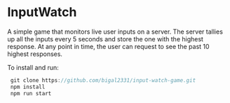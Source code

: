 # InputWatch
A simple game that monitors live user inputs on a server. The server tallies up all the inputs every 5 seconds and store the one with the highest response.
At any point in time, the user can request to see the past 10 highest responses.

To install and run:
```javascript
 git clone https://github.com/bigal2331/input-watch-game.git
 npm install
 npm run start

